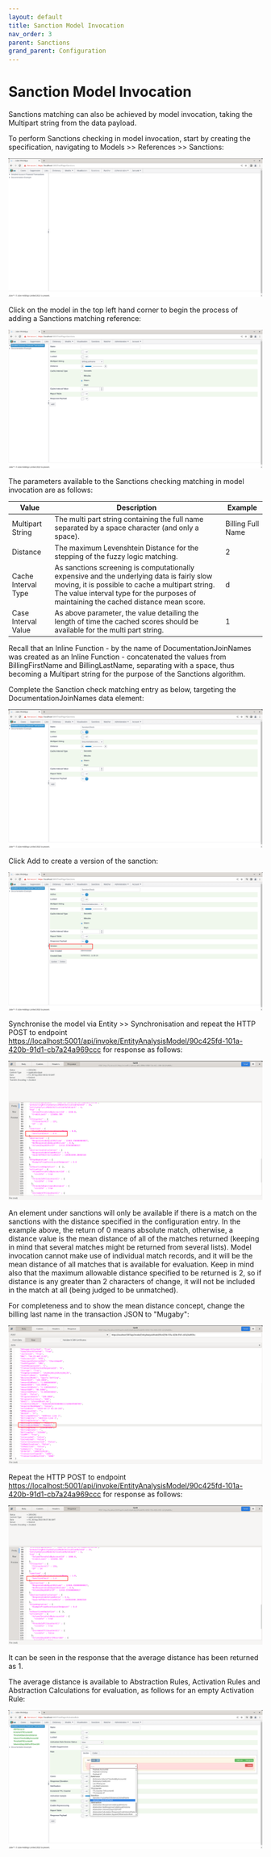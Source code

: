 ```yaml
---
layout: default
title: Sanction Model Invocation
nav_order: 3
parent: Sanctions
grand_parent: Configuration
---
```


# Sanction Model Invocation
Sanctions matching can also be achieved by model invocation,  taking the Multipart string from the data payload.

To perform Sanctions checking in model invocation,  start by creating the specification,  navigating to Models >> References >> Sanctions:

![Image](SanctionsTopOfTree.png)

Click on the model in the top left hand corner to begin the process of adding a Sanctions matching reference:

![Image](EmptyModelSanctionsPage.png)

The parameters available to the Sanctions checking matching in model invocation are as follows:

| Value                | Description                                                                                                                                                                                                                            | Example           |
|----------------------|----------------------------------------------------------------------------------------------------------------------------------------------------------------------------------------------------------------------------------------|-------------------|
| Multipart String     | The multi part string containing the full name separated by a space character (and only a space).                                                                                                                                      | Billing Full Name |
| Distance             | The maximum Levenshtein Distance for the stepping of the fuzzy logic matching.                                                                                                                                                         | 2                 |
| Cache Interval Type  | As sanctions screening is computationally expensive and the underlying data is fairly slow moving, it is possible to cache a multipart string. The value interval type for the purposes of maintaining the cached distance mean score. | d                 |
| Case Interval Value  | As above parameter,  the value detailing the length of time the cached scores should be available for the multi part string.                                                                                                           | 1                 |

Recall that an Inline Function - by the name of DocumentationJoinNames was created as an Inline Function - concatenated the values from BillingFirstName and BillingLastName, separating with a space, thus becoming a Multipart string for the purpose of the Sanctions algorithm.

Complete the Sanction check matching entry as below, targeting the DocumentationJoinNames data element:

![Image](SanctionsCheckOnJoinedNames.png)

Click Add to create a version of the sanction:

![Image](AddedTheSanctionOnJoinedNames.png)

Synchronise the model via Entity >> Synchronisation and repeat the HTTP POST to endpoint [https://localhost:5001/api/invoke/EntityAnalysisModel/90c425fd-101a-420b-91d1-cb7a24a969ccc](https://localhost:5001/api/invoke/EntityAnalysisModel/90c425fd-101a-420b-91d1-cb7a24a969ccc) for response as follows:

![Image](ResponsePayloadSanctionsMatch.png)

An element under sanctions will only be available if there is a match on the sanctions with the distance specified in the configuration entry.  In the example above, the return of 0 means absolute match,  otherwise, a distance value is the mean distance of all of the matches returned (keeping in mind that several matches might be returned from several lists). Model invocation cannot make use of individual match records, and it will be the mean distance of all matches that is available for evaluation. Keep in mind also that the maximum allowable distance specified to be returned is 2,  so if distance is any greater than 2 characters of change,  it will not be included in the match at all (being judged to be unmatched).

For completeness and to show the mean distance concept, change the billing last name in the transaction JSON to "Mugaby":

![Image](BadSpellingInRequestPayload.png)

Repeat the HTTP POST to endpoint [https://localhost:5001/api/invoke/EntityAnalysisModel/90c425fd-101a-420b-91d1-cb7a24a969ccc](https://localhost:5001/api/invoke/EntityAnalysisModel/90c425fd-101a-420b-91d1-cb7a24a969ccc) for response as follows:

![Image](DistanceInResponsePayload.png)

It can be seen in the response that the average distance has been returned as 1.

The average distance is available to Abstraction Rules,  Activation Rules and Abstraction Calculations for evaluation,  as follows for an empty Activation Rule:

![Image](TemplateEmptyActivationRule.png)